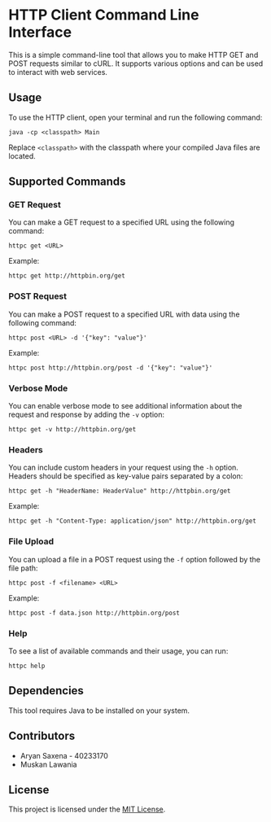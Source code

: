# HTTP Client Command Line Interface

This is a simple command-line tool that allows you to make HTTP GET and POST requests similar to cURL. It supports various options and can be used to interact with web services.

## Usage

To use the HTTP client, open your terminal and run the following command:

```
java -cp <classpath> Main
```

Replace `<classpath>` with the classpath where your compiled Java files are located.

## Supported Commands

### GET Request

You can make a GET request to a specified URL using the following command:

```
httpc get <URL>
```

Example:

```
httpc get http://httpbin.org/get
```

### POST Request

You can make a POST request to a specified URL with data using the following command:

```
httpc post <URL> -d '{"key": "value"}'
```

Example:

```
httpc post http://httpbin.org/post -d '{"key": "value"}'
```

### Verbose Mode

You can enable verbose mode to see additional information about the request and response by adding the `-v` option:

```
httpc get -v http://httpbin.org/get
```

### Headers

You can include custom headers in your request using the `-h` option. Headers should be specified as key-value pairs separated by a colon:

```
httpc get -h "HeaderName: HeaderValue" http://httpbin.org/get
```

Example:

```
httpc get -h "Content-Type: application/json" http://httpbin.org/get
```

### File Upload

You can upload a file in a POST request using the `-f` option followed by the file path:

```
httpc post -f <filename> <URL>
```

Example:

```
httpc post -f data.json http://httpbin.org/post
```

### Help

To see a list of available commands and their usage, you can run:

```
httpc help
```

## Dependencies

This tool requires Java to be installed on your system.

## Contributors

- Aryan Saxena - 40233170
- Muskan Lawania 

## License

This project is licensed under the [MIT License](LICENSE).